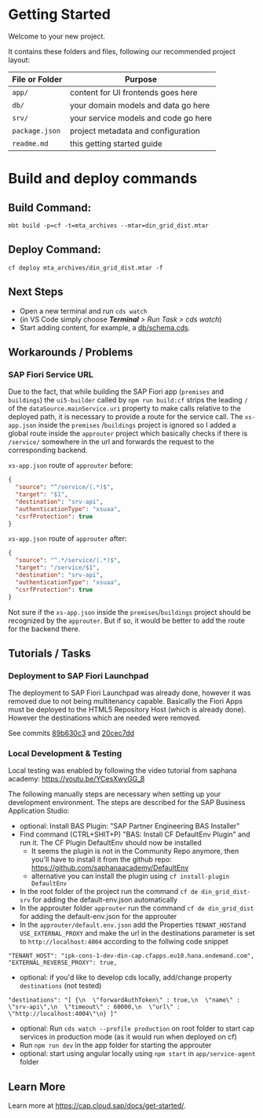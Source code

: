 # Getting Started

Welcome to your new project.

It contains these folders and files, following our recommended project layout:

File or Folder | Purpose
---------|----------
`app/` | content for UI frontends goes here
`db/` | your domain models and data go here
`srv/` | your service models and code go here
`package.json` | project metadata and configuration
`readme.md` | this getting started guide

# Build and deploy commands

## Build Command:

```
mbt build -p=cf -t=mta_archives --mtar=din_grid_dist.mtar
```

## Deploy Command:

```
cf deploy mta_archives/din_grid_dist.mtar -f
```

## Next Steps

- Open a new terminal and run `cds watch`
- (in VS Code simply choose _**Terminal** > Run Task > cds watch_)
- Start adding content, for example, a [db/schema.cds](db/schema.cds).

## Workarounds / Problems

### SAP Fiori Service URL

Due to the fact, that while building the SAP Fiori app (`premises` and `buildings`)
the `ui5-builder` called by `npm run build:cf` strips the leading `/` of
the `dataSource.mainService.uri` property to make calls relative to the deployed path, it is
necessary to provide a route for the service call. The `xs-app.json` inside the `premises`
/`buildings` project is ignored so I added a global route inside the `approuter` project which
basically checks if there is `/service/` somewhere in the url and forwards the request to the
corresponding backend.

`xs-app.json` route of `approuter` before:

```json
{
  "source": "^/service/(.*)$",
  "target": "$1",
  "destination": "srv-api",
  "authenticationType": "xsuaa",
  "csrfProtection": true
}
```

`xs-app.json` route of `approuter` after:

```json
{
  "source": "^.*/service/(.*)$",
  "target": "/service/$1",
  "destination": "srv-api",
  "authenticationType": "xsuaa",
  "csrfProtection": true
}
```

Not sure if the `xs-app.json` inside the `premises`/`buildings` project should be recognized by
the `approuter`. But if so, it would be better to add the route for the backend there.

## Tutorials / Tasks

### Deployment to SAP Fiori Launchpad

The deployment to SAP Fiori Launchpad was already done, however it was removed due to not being
multitenancy capable. Basically the Fiori Apps must be deployed to the HTML5 Repository Host (which
is already done). However the destinations which are needed were removed.

See
commits [89b630c3](https://dev.azure.com/inpeek/Digital%20Installation%20Network(DIN)/_git/din_grid_dist/commit/89b630c325a536b37f734e3d6613c1bbe8c9e774?refName=refs/heads/master)
and [20cec7dd](https://dev.azure.com/inpeek/Digital%20Installation%20Network(DIN)/_git/din_grid_dist/commit/20cec7dd879f199a07cbb32ae6b050c02bf36dd0?refName=refs/heads/master)

### Local Development & Testing

Local testing was enabled by following the video tutorial from saphana
academy: https://youtu.be/YCesXwyGG_8

The following manually steps are necessary when setting up your development environment. The steps
are described for the SAP Business Application Studio:

- optional: Install BAS Plugin: "SAP Partner Engineering BAS Installer"
- Find command (CTRL+SHIT+P) "BAS: Install CF DefaultEnv Plugin" and run it. The CF Plugin
  DefaultEnv should now be installed
    - It seems the plugin is not in the Community Repo anymore, then you'll have to install it from
      the github repo: https://github.com/saphanaacademy/DefaultEnv
    - alternative you can install the plugin using `cf install-plugin DefaultEnv`
- In the root folder of the project run the command ``` cf de din_grid_dist-srv ``` for adding the
  default-env.json automatically
- In the approuter folder `approuter` run the command ``` cf de din_grid_dist ``` for adding the
  default-env.json for the approuter
- In the `approuter/default.env.json` add the Properties `TENANT_HOST`and `USE_EXTERNAL_PROXY`  and
  make the url in the destinations parameter is set to `http://localhost:4004` according to the
  follwing code snippet

```
"TENANT_HOST": "ipk-cons-1-dev-din-cap.cfapps.eu10.hana.ondemand.com",
"EXTERNAL_REVERSE_PROXY": true,
```

- optional: if you'd like to develop cds locally, add/change property `destinations` (not tested)

```
"destinations": "[ {\n  \"forwardAuthToken\" : true,\n  \"name\" : \"srv-api\",\n  \"timeout\" : 60000,\n  \"url\" : \"http://localhost:4004\"\n} ]"
```

- optional: Run `cds watch --profile production` on root folder to start cap services in production
  mode (as it would run when deployed on cf)
- Run `npm run dev` in the app folder for starting the approuter
- optional: start using angular locally using `npm start` in `app/service-agent` folder

## Learn More

Learn more at https://cap.cloud.sap/docs/get-started/.
